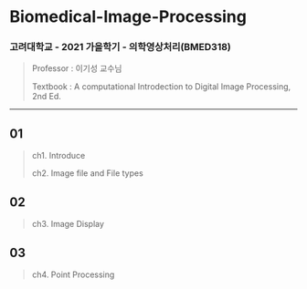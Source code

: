 # Biomedical-Image-Processing

### 고려대학교 - 2021 가을학기 - 의학영상처리(BMED318)
> Professor : 이기성 교수님
> 
> Textbook : A computational Introdection to Digital Image Processing, 2nd Ed.


---

## 01
> ch1. Introduce
>
> ch2. Image file and File types


## 02
> ch3. Image Display


## 03
> ch4. Point Processing
